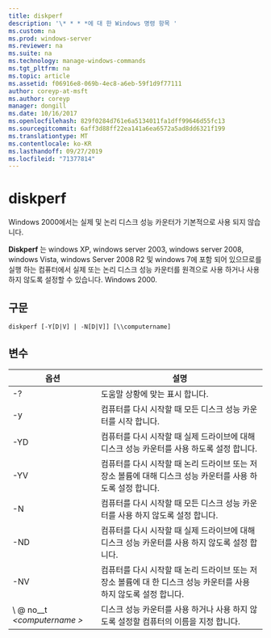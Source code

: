 ```yaml
---
title: diskperf
description: '\* * * *에 대 한 Windows 명령 항목 '
ms.custom: na
ms.prod: windows-server
ms.reviewer: na
ms.suite: na
ms.technology: manage-windows-commands
ms.tgt_pltfrm: na
ms.topic: article
ms.assetid: f06916e8-069b-4ec8-a6eb-59f1d9f77111
author: coreyp-at-msft
ms.author: coreyp
manager: dongill
ms.date: 10/16/2017
ms.openlocfilehash: 829f0284d761e6a5134011fa1dff99646d55fc13
ms.sourcegitcommit: 6aff3d88ff22ea141a6ea6572a5ad8dd6321f199
ms.translationtype: MT
ms.contentlocale: ko-KR
ms.lasthandoff: 09/27/2019
ms.locfileid: "71377814"
---
```

# <a name="diskperf"></a>diskperf



Windows 2000에서는 실제 및 논리 디스크 성능 카운터가 기본적으로 사용 되지 않습니다.

**Diskperf** 는 windows XP, windows server 2003, windows server 2008, windows Vista, windows Server 2008 R2 및 windows 7에 포함 되어 있으므로를 실행 하는 컴퓨터에서 실제 또는 논리 디스크 성능 카운터를 원격으로 사용 하거나 사용 하지 않도록 설정할 수 있습니다. Windows 2000.

## <a name="syntax"></a>구문

```
diskperf [-Y[D|V] | -N[D|V]] [\\computername]
```

## <a name="options"></a>변수

|옵션|설명|
|------|-----------|
|-?|도움말 상황에 맞는 표시 합니다.|
|-y|컴퓨터를 다시 시작할 때 모든 디스크 성능 카운터를 시작 합니다.|
|-YD|컴퓨터를 다시 시작할 때 실제 드라이브에 대해 디스크 성능 카운터를 사용 하도록 설정 합니다.|
|-YV|컴퓨터를 다시 시작할 때 논리 드라이브 또는 저장소 볼륨에 대해 디스크 성능 카운터를 사용 하도록 설정 합니다.|
|-N|컴퓨터를 다시 시작할 때 모든 디스크 성능 카운터를 사용 하지 않도록 설정 합니다.|
|-ND|컴퓨터를 다시 시작할 때 실제 드라이브에 대해 디스크 성능 카운터를 사용 하지 않도록 설정 합니다.|
|-NV|컴퓨터를 다시 시작할 때 논리 드라이브 또는 저장소 볼륨에 대 한 디스크 성능 카운터를 사용 하지 않도록 설정 합니다.|
|\\ @ no__t *\<computername >*|디스크 성능 카운터를 사용 하거나 사용 하지 않도록 설정할 컴퓨터의 이름을 지정 합니다.|